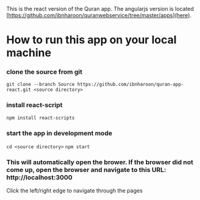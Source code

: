 This is the react version of the Quran app. The angularjs version is located [https://github.com/ibnharoon/quranwebservice/tree/master/apps](here).

# How to run this app on your local machine

### clone the source from git
`git clone --branch Source https://github.com/ibnharoon/quran-app-react.git <source directory>`

### install react-script
`npm install react-scripts`

### start the app in development mode
`cd <source directory>`
`npm start`

### This will automatically open the brower. If the browser did not come up, open the browser and navigate to this URL: http://localhost:3000

Click the left/right edge to navigate through the pages
